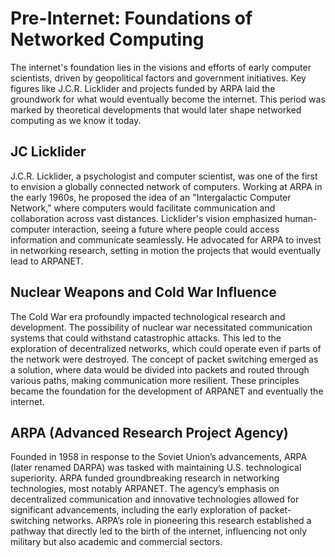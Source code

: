 # Pre-Internet: Foundations of Networked Computing

The internet's foundation lies in the visions and efforts of early computer scientists, driven by geopolitical factors and government initiatives. Key figures like J.C.R. Licklider and projects funded by ARPA laid the groundwork for what would eventually become the internet. This period was marked by theoretical developments that would later shape networked computing as we know it today.

## JC Licklider
J.C.R. Licklider, a psychologist and computer scientist, was one of the first to envision a globally connected network of computers. Working at ARPA in the early 1960s, he proposed the idea of an "Intergalactic Computer Network," where computers would facilitate communication and collaboration across vast distances. Licklider's vision emphasized human-computer interaction, seeing a future where people could access information and communicate seamlessly. He advocated for ARPA to invest in networking research, setting in motion the projects that would eventually lead to ARPANET.

## Nuclear Weapons and Cold War Influence
The Cold War era profoundly impacted technological research and development. The possibility of nuclear war necessitated communication systems that could withstand catastrophic attacks. This led to the exploration of decentralized networks, which could operate even if parts of the network were destroyed. The concept of packet switching emerged as a solution, where data would be divided into packets and routed through various paths, making communication more resilient. These principles became the foundation for the development of ARPANET and eventually the internet.

## ARPA (Advanced Research Project Agency)
Founded in 1958 in response to the Soviet Union’s advancements, ARPA (later renamed DARPA) was tasked with maintaining U.S. technological superiority. ARPA funded groundbreaking research in networking technologies, most notably ARPANET. The agency’s emphasis on decentralized communication and innovative technologies allowed for significant advancements, including the early exploration of packet-switching networks. ARPA’s role in pioneering this research established a pathway that directly led to the birth of the internet, influencing not only military but also academic and commercial sectors.
